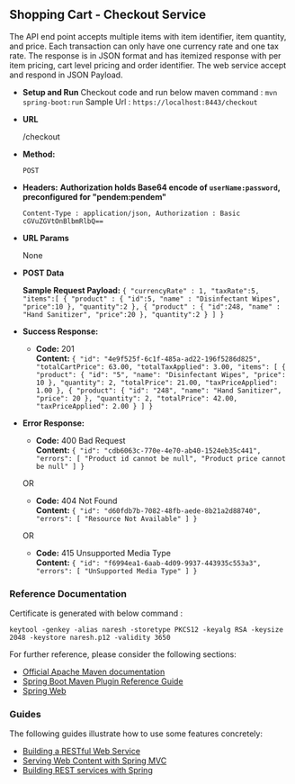 **Shopping Cart - Checkout Service**
----
  The API end point accepts multiple items with item identifier, item quantity, and price. Each transaction can only have one currency rate and one tax rate. 
  The response is in JSON format and has itemized response with per item pricing, cart level pricing and order identifier.
  The web service accept and respond in JSON Payload.

* **Setup and Run**
    Checkout code and run below maven command : `mvn spring-boot:run` 
    Sample Url : `https://localhost:8443/checkout`   

* **URL**

  /checkout

* **Method:**

  `POST`
* **Headers:**
    **Authorization holds Base64 encode of `userName:password`, preconfigured for "pendem:pendem"**
    
    `Content-Type : application/json,
    Authorization : Basic cGVuZGVtOnBlbmRlbQ==` 
  
*  **URL Params**

	None

* **POST Data**

    **Sample Request Payload:** `{
   "currencyRate" : 1,
   "taxRate":5,
   "items":[
      {
        "product" : {
		 "id":5,
		 "name" : "Disinfectant Wipes",
		 "price":10
		 },
         "quantity":2
      },
            {
        "product" : {
		 "id":248,
		 "name" : "Hand Sanitizer",
		 "price":20
		 },
         "quantity":2
      }
   ]
}`

* **Success Response:**

  * **Code:** 201 <br />
    **Content:** `{
    "id": "4e9f525f-6c1f-485a-ad22-196f5286d825",
    "totalCartPrice": 63.00,
    "totalTaxApplied": 3.00,
    "items": [
        {
            "product": {
                "id": "5",
                "name": "Disinfectant Wipes",
                "price": 10
            },
            "quantity": 2,
            "totalPrice": 21.00,
            "taxPriceApplied": 1.00
        },
        {
            "product": {
                "id": "248",
                "name": "Hand Sanitizer",
                "price": 20
            },
            "quantity": 2,
            "totalPrice": 42.00,
            "taxPriceApplied": 2.00
        }
    ]
	}`
 
* **Error Response:**

  * **Code:** 400 Bad Request <br />
    **Content:** `{
    "id": "cdb6063c-770e-4e70-ab40-1524eb35c441",
    "errors": [
        "Product id cannot be null",
        "Product price cannot be null"
    ]
  }`

  OR

  * **Code:** 404 Not Found <br />
    **Content:** `{
    "id": "d60fdb7b-7082-48fb-aede-8b21a2d88740",
    "errors": [
        "Resource Not Available"
    ]
  }`
	
  OR
  
  * **Code:** 415 Unsupported Media Type <br />
    **Content:** `{
    "id": "f6994ea1-6aab-4d09-9937-443935c553a3",
    "errors": [
        "UnSupported Media Type"
    ]
  }`

### Reference Documentation

Certificate is generated with below command :

`keytool -genkey -alias naresh -storetype PKCS12 -keyalg RSA -keysize 2048 -keystore naresh.p12 -validity 3650`


For further reference, please consider the following sections:

* [Official Apache Maven documentation](https://maven.apache.org/guides/index.html)
* [Spring Boot Maven Plugin Reference Guide](https://docs.spring.io/spring-boot/docs/2.2.6.RELEASE/maven-plugin/)
* [Spring Web](https://docs.spring.io/spring-boot/docs/2.2.6.RELEASE/reference/htmlsingle/#boot-features-developing-web-applications)

### Guides
The following guides illustrate how to use some features concretely:

* [Building a RESTful Web Service](https://spring.io/guides/gs/rest-service/)
* [Serving Web Content with Spring MVC](https://spring.io/guides/gs/serving-web-content/)
* [Building REST services with Spring](https://spring.io/guides/tutorials/bookmarks/)